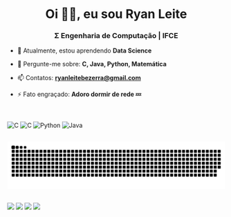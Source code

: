 <h1 align="center">Oi 👋🏻, eu sou Ryan Leite</h1>
<h3 align="center">Σ Engenharia de Computação | IFCE</h3>

- 🌱 Atualmente, estou aprendendo **Data Science**

- 💬 Pergunte-me sobre: **C, Java, Python, Matemática**

- 📫 Contatos: **ryanleitebezerra@gmail.com**

- ⚡ Fato engraçado: **Adoro dormir de rede 💤**

##

<div style="display: inline_block"><br>
  <img align="center" alt="C" height="36" width="40" src="https://cdn.jsdelivr.net/gh/devicons/devicon/icons/c/c-original.svg">
  <img align="center" alt="C" height="35" width="40" src="https://cdn.jsdelivr.net/gh/devicons/devicon@latest/icons/cplusplus/cplusplus-original.svg">
  <img align="center" alt="Python" height="35" width="40" src="https://cdn.jsdelivr.net/gh/devicons/devicon@latest/icons/python/python-original.svg">
  <img align="center" alt="Java" height="35" width="40" src="https://cdn.jsdelivr.net/gh/devicons/devicon/icons/java/java-original.svg">
  
##

<div>
  <picture>
    <source media="(prefers-color-scheme: dark)" srcset="https://raw.githubusercontent.com/platane/platane/output/github-contribution-grid-snake-dark.svg">
    <source media="(prefers-color-scheme: light)" srcset="https://raw.githubusercontent.com/platane/platane/output/github-contribution-grid-snake.svg">
    <img alt="github contribution grid snake animation" src="https://raw.githubusercontent.com/platane/platane/output/github-contribution-grid-snake.svg">
  </picture>
</div>

##

<div>
  <a href="https://instagram.com/ryanleite__" target="_blank"><img src="https://img.shields.io/badge/-Instagram-%23E4405F?style=for-the-badge&logo=instagram&logoColor=white" target="_blank"></a>
  <a href="https://fb.com/rian.leiteb" target="_blank"><img src="https://img.shields.io/badge/Facebook-1877F2?style=for-the-badge&logo=facebook&logoColor=white" target="_blank"></a> 
  <a href = "mailto:ryanleitebezerra@gmail.com"><img src="https://img.shields.io/badge/-Gmail-%23333?style=for-the-badge&logo=gmail&logoColor=white" target="_blank"></a>
  <a href="https://linkedin.com/in/ryan-leite-bezerra-307990290" target="_blank"><img src="https://img.shields.io/badge/-LinkedIn-%230077B5?style=for-the-badge&logo=linkedin&logoColor=white" target="_blank"></a>

<!-- ![Snake animation](https://github.com/RyanLeiteBezerra/RyanLeiteBezerra/blob/output/github-contribution-grid-snake.svg) -->

